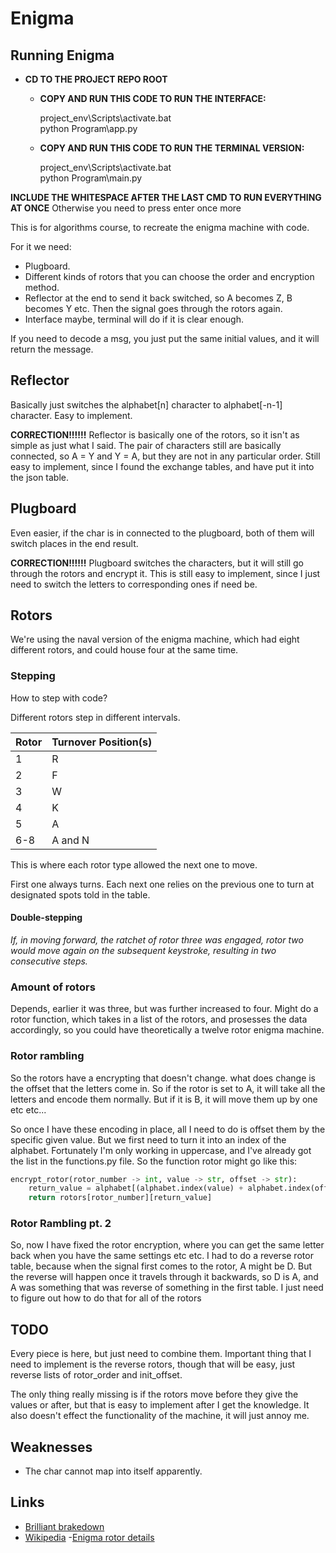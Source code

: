 # Enigma  

## Running Enigma

- **CD TO THE PROJECT REPO ROOT**
  - **COPY AND RUN THIS CODE TO RUN THE INTERFACE:**

    project_env\Scripts\activate.bat  
    python Program\app.py  

  - **COPY AND RUN THIS CODE TO RUN THE TERMINAL VERSION:**
    
    project_env\Scripts\activate.bat  
    python Program\main.py  

**INCLUDE THE WHITESPACE AFTER THE LAST CMD TO RUN EVERYTHING AT ONCE**
Otherwise you need to press enter once more

This is for algorithms course, to recreate the enigma machine with code.

For it we need:

- Plugboard.
- Different kinds of rotors that you can choose the order and encryption method.
- Reflector at the end to send it back switched, so A becomes Z, B becomes Y etc. Then the signal goes through the rotors again.
- Interface maybe, terminal will do if it is clear enough.

If you need to decode a msg, you just put the same initial values, and it will return the message.

## Reflector

Basically just switches the alphabet[n] character to alphabet[-n-1] character. Easy to implement.

**CORRECTION!!!!!!**
Reflector is basically one of the rotors, so it isn't as simple as just what I said. The pair of characters still are basically connected, so A = Y and Y = A, but they are not in any particular order. Still easy to implement, since I found the exchange tables, and have put it into the json table.

## Plugboard

Even easier, if the char is in connected to the plugboard, both of them will switch places in the end result.

**CORRECTION!!!!!!**
Plugboard switches the characters, but it will still go through the rotors and encrypt it. This is still easy to implement, since I just need to switch the letters to corresponding ones if need be.

## Rotors

We're using the naval version of the enigma machine, which had eight different rotors, and could house four at the same time.

### Stepping

How to step with code?

Different rotors step in different intervals.

| Rotor | Turnover Position(s) |
| ----- | -------------------- |
| 1     | R                    |
| 2     | F                    |
| 3     | W                    |
| 4     | K                    |
| 5     | A                    |
| 6-8   | A and N              |

This is where each rotor type allowed the next one to move.

First one always turns. Each next one relies on the previous one to turn at designated spots told in the table. 

#### Double-stepping


*If, in moving forward, the ratchet of rotor three was engaged, rotor two would move again on the subsequent keystroke, resulting in two consecutive steps.*

### Amount of rotors

Depends, earlier it was three, but was further increased to four. Might do a rotor function, which takes in a list of the rotors, and prosesses the data accordingly, so you could have theoretically a twelve rotor enigma machine.

### Rotor rambling

So the rotors have a encrypting that doesn't change. what does change is the offset that the letters come in. So if the rotor is set to A, it will take all the letters and encode them normally. But if it is B, it will move them up by one etc etc... 

So once I have these encoding in place, all I need to do is offset them by the specific given value. But we first need to turn it into an index of the alphabet. Fortunately I'm only working in uppercase, and I've already got the list in the functions.py file. So the function rotor might go like this:

```python
encrypt_rotor(rotor_number -> int, value -> str, offset -> str):
    return_value = alphabet[(alphabet.index(value) + alphabet.index(offset)) % 26]
    return rotors[rotor_number][return_value] 
```

### Rotor Rambling pt. 2

So, now I have fixed the rotor encryption, where you can get the same letter back when you have the same settings etc etc. I had to do a reverse rotor table, because when the signal first comes to the rotor, A might be D. But the reverse will happen once it travels through it backwards, so D is A, and A was something that was reverse of something in the first table. I just need to figure out how to do that for all of the rotors

## TODO

Every piece is here, but just need to combine them. Important thing that I need to implement is the reverse rotors, though that will be easy, just reverse lists of rotor_order and init_offset.

The only thing really missing is if the rotors move before they give the values or after, but that is easy to implement after I get the knowledge. It also doesn't effect the functionality of the machine, it will just annoy me.


## Weaknesses

- The char cannot map into itself apparently.

## Links

- [Brilliant brakedown](https://brilliant.org/wiki/enigma-machine/)
- [Wikipedia](https://en.wikipedia.org/wiki/Enigma_machine#:~:text=The%20Enigma%20has%20an%20electromechanical,illuminated%20at%20each%20key%20press.)
-[Enigma rotor details](https://en.wikipedia.org/wiki/Enigma_rotor_details)
